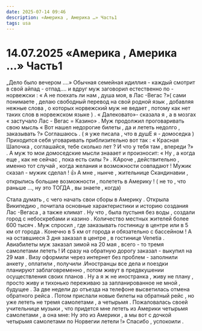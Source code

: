 ```yaml
---
date: 2025-07-14 09:46
description: «Америка , Америка …» Часть1
tags: usa
---
```

# 14.07.2025 «Америка , Америка …» Часть1

„Дело было вечером ….»  Обычная семейная идиллия - каждый смотрит в свой  айпад - отпад….  и вдруг муж заговорил естественно по - норвежски : « А не поехать ли нам  , душа моя, в Лас -Вегас ?»( сами понимаете , делаю свободный перевод на свой родной язык , добавляя  нежные слова , о которых норвежский муж не ведает , потому как нет таких слов в  норвежском языке ) .  « Далековато»- сказала я , а в мозгах « застучало  Лас - Вегас = Казино»  . Муж продолжил проговаривать свою мысль « Вот нашел недорогие билеты , да и лететь недолго , заказывать ?»   Соглашаюсь . ( я уже писала , что в  душЕ  я - домоседка ) Приходится себя уговаривать  приблизительно вот так : « Красная Шапочка , соглашайся, тебе сколько лет ? И что у тебя там , впереди ?»  . А муж то мои домоседские   мысли знааает и произносит: « Ну , а когда еще , как не сейчас , пока есть силы ?»  .  КАроче , действительно , именно тот случай , когда желания и возможности совпадают !  Мужик сказал - мужик сделал ! 👍 А мне , нынче , жительнице Скандинавии , открылись большие возможности , полететь в Америку ! ( не то , что раньше …, ну это ТОГДА , вы знаете , когда)

 Стала думать , с чего начать свои сборы в Америку . Открыла Википедию , почитала основные характеристики и историю создания Лас -Вегаса , а также климат . Ну что , была пустыня без воды , создали город с небоскребами и казино . Количество местных жителей более 600 тысяч  . Муж спросил , где заказывать гостиницу  в центре или в 5 км от города . Конечно в 5 км от города  и обязательно с бассейном !  А на оставшиеся 3 дня заказал в центре , в гостинице Venetia .  Авиабилеты  муж заказал зимой  на 20 мая  , всего - то тремя самолетами лететь ! И сразу на обратную дорогу заказал - выкупил  на 29 мая .  Визу оформили через интернет без проблем - заполнили анкету , оплатили , получили .Иностранцы все дела и поездки планируют заблаговременно , потом живут в предвкушении  осуществления своих планов . Ну а я ж не иностранка , живу не плану , просто живу и тихонько переживаю  за  запланированное не мной ,  будущее   .  За две недели до отъезда на телефоне высветилась отмена обратного рейса . Потом прислали новые билеты на обратный рейс , но уже лететь не тремя самолетами , а четырьмя . Пожаловалась своей учительнице музыки , что придется мне лететь из Америки четырьмя самолетами , а она мне: Ну это из Америки , а мы вот с дочкой четырьмя самолетами по Норвегии летели !»  Спасибо , успокоили . 
